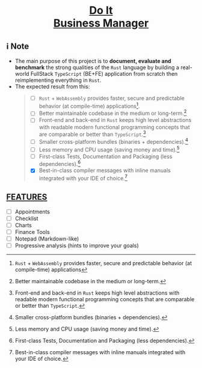 <div align='center'>

# [Do It <br>Business Manager]()

</div>

## ℹ Note
* The main purpose of this project is to **document, evaluate and benchmark** the strong qualities of the `Rust` language by building a real-world FullStack `TypeScript` (BE+FE) application from scratch then reimplementing everything in `Rust`.
* The expected result from this:
    > - [ ] `Rust` + `WebAssembly` provides faster, secure and predictable behavior (at compile-time) applications[^1].
    > - [ ] Better maintainable codebase in the medium or long-term.[^2]
    > - [ ] Front-end and back-end in `Rust` keeps high level abstractions with readable modern functional programming concepts that are comparable or better than `TypeScript`.[^3]
    > - [ ] Smaller cross-platform bundles (binaries + dependencies).[^4]
    > - [ ] Less memory and CPU usage (saving money and time).[^5]
    > - [ ] First-class Tests, Documentation and Packaging (less dependencies).[^6]
    > - [x] Best-in-class compiler messages with inline manuals integrated with your IDE of choice.[^7]

## [FEATURES]()
 - [ ] Appointments
 - [ ] Checklist
 - [ ] Charts
 - [ ] Finance Tools
 - [ ] Notepad (Markdown-like)
 - [ ] Progressive analysis (hints to improve your goals)

[^1]: `Rust` + `WebAssembly` provides faster, secure and predictable behavior (at compile-time) applications
[^2]: Better maintainable codebase in the medium or long-term.
[^3]: Front-end and back-end in `Rust` keeps high level abstractions with readable modern functional programming concepts that are comparable or better than `TypeScript`.
[^4]: Smaller cross-platform bundles (binaries + dependencies).
[^5]: Less memory and CPU usage (saving money and time).
[^6]: First-class Tests, Documentation and Packaging (less dependencies).
[^7]: Best-in-class compiler messages with inline manuals integrated with your IDE of choice.
